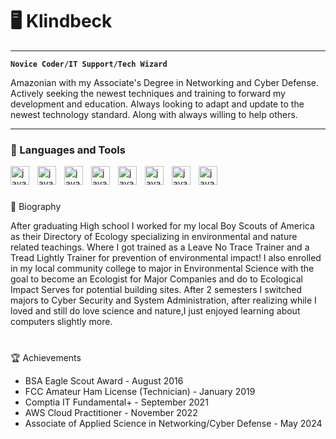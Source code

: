 # 🖥️ Klindbeck
---
**`Novice Coder/IT Support/Tech Wizard `**

Amazonian with my Associate's Degree in Networking and Cyber Defense. Actively seeking the newest techniques and training to forward my development and education. Always looking to adapt and update to the newest technology standard. Along with always willing to help others.


---

### 🧰 Languages and Tools

<img align="left" alt="java" width="30px" style="padding-right:10px;" src="https://cdn.jsdelivr.net/gh/devicons/devicon@latest/icons/windows11/windows11-original.svg" />
<img align="left" alt="java" width="30px" style="padding-right:10px;" src="https://cdn.jsdelivr.net/gh/devicons/devicon@latest/icons/linux/linux-original.svg" />
<img align="left" alt="java" width="30px" style="padding-right:10px;" src="https://cdn.jsdelivr.net/gh/devicons/devicon@latest/icons/apple/apple-original.svg" />
<img align="left" alt="java" width="30px" style="padding-right:10px;" src="https://cdn.jsdelivr.net/gh/devicons/devicon@latest/icons/amazonwebservices/amazonwebservices-original-wordmark.svg" />
<img align="left" alt="java" width="30px" style="padding-right:10px;" src="https://cdn.jsdelivr.net/gh/devicons/devicon@latest/icons/python/python-original.svg" />
<img align="left" alt="java" width="30px" style="padding-right:10px;" src="https://cdn.jsdelivr.net/gh/devicons/devicon@latest/icons/pycharm/pycharm-original.svg" />
<img align="left" alt="java" width="30px" style="padding-right:10px;" src="https://cdn.jsdelivr.net/gh/devicons/devicon@latest/icons/css3/css3-original.svg" />
<img align="left" alt="java" width="30px" style="padding-right:10px;" src="https://cdn.jsdelivr.net/gh/devicons/devicon@latest/icons/html5/html5-original.svg" />
          
          

<br />

#
📖 Biography       

After graduating High school I worked for my local Boy Scouts of America as their Directory of Ecology specializing in environmental and nature related teachings.
Where I got trained as a Leave No Trace Trainer and a Tread Lightly Trainer for prevention of environmental impact! I also enrolled in my local community college to major in Environmental Science with the goal to become an Ecologist for Major Companies and do to Ecological Impact Serves for potential building sites. 
After 2 semesters I switched majors to Cyber Security and System Administration, after realizing while I loved and still do love science and nature,I just enjoyed learning about computers slightly more. 

#
🏆 Achievements

- BSA Eagle Scout Award - August 2016
- FCC Amateur Ham License (Technician) - January 2019
- Comptia IT Fundamental+ - September 2021  
- AWS Cloud Practitioner - November 2022 
- Associate of Applied Science in Networking/Cyber Defense - May 2024

#
